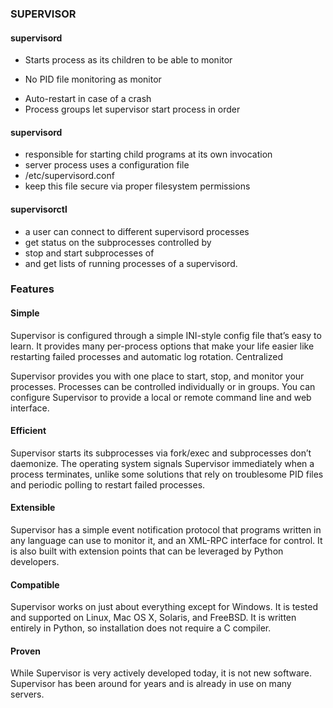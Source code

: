 ### SUPERVISOR

#### supervisord
*  Starts process as its children to be able to monitor
  - No PID file monitoring as monitor
* Auto-restart in case of a crash
* Process groups let supervisor start process in order

#### supervisord
* responsible for starting child programs at its own invocation
* server process uses a configuration file
* /etc/supervisord.conf
* keep this file secure via proper filesystem permissions

#### supervisorctl
* a user can connect to different supervisord processes
* get status on the subprocesses controlled by
* stop and start subprocesses of
* and get lists of running processes of a supervisord.

### Features
#### Simple

Supervisor is configured through a simple INI-style config file that’s easy to learn. It provides many per-process options that make your life easier like restarting failed processes and automatic log rotation.
Centralized

Supervisor provides you with one place to start, stop, and monitor your processes. Processes can be controlled individually or in groups. You can configure Supervisor to provide a local or remote command line and web interface.
#### Efficient

Supervisor starts its subprocesses via fork/exec and subprocesses don’t daemonize. The operating system signals Supervisor immediately when a process terminates, unlike some solutions that rely on troublesome PID files and periodic polling to restart failed processes.
#### Extensible

Supervisor has a simple event notification protocol that programs written in any language can use to monitor it, and an XML-RPC interface for control. It is also built with extension points that can be leveraged by Python developers.
#### Compatible

Supervisor works on just about everything except for Windows. It is tested and supported on Linux, Mac OS X, Solaris, and FreeBSD. It is written entirely in Python, so installation does not require a C compiler.
#### Proven

While Supervisor is very actively developed today, it is not new software. Supervisor has been around for years and is already in use on many servers.
